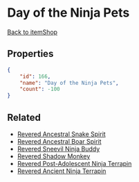 # Day of the Ninja Pets

<no description available>

[Back to itemShop](../item-shops.md)

## Properties

```json
{
    "id": 166,
    "name": "Day of the Ninja Pets",
    "count": -100
}
```

## Related

- [Revered Ancestral Snake Spirit](../items/4666-revered-ancestral-snake-spirit.md)
- [Revered Ancestral Boar Spirit](../items/4667-revered-ancestral-boar-spirit.md)
- [Revered Sneevil Ninja Buddy](../items/4668-revered-sneevil-ninja-buddy.md)
- [Revered Shadow Monkey](../items/4669-revered-shadow-monkey.md)
- [Revered Post-Adolescent Ninja Terrapin](../items/4670-revered-post-adolescent-ninja-terrapin.md)
- [Revered Ancient Ninja Terrapin](../items/4671-revered-ancient-ninja-terrapin.md)

